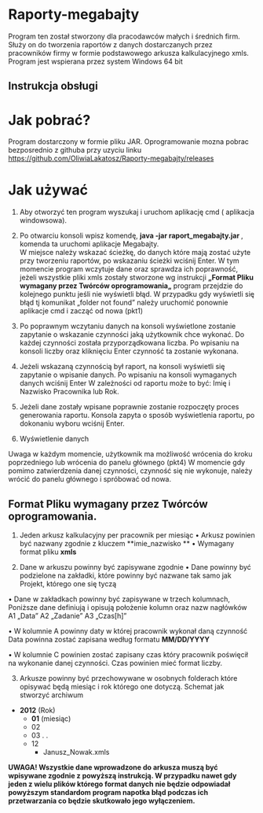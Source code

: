# Raporty-megabajty

Program ten został stworzony dla pracodawców małych i średnich firm. Służy on do tworzenia raportów z danych dostarczanych przez pracowników firmy w formie podstawowego arkusza kalkulacyjnego xmls.
Program jest wspierana przez system Windows 64 bit

## Instrukcja obsługi

# Jak pobrać? 
Program dostarczony w formie pliku JAR.
Oprogramowanie mozna pobrac bezposrednio z githuba przy uzyciu linku https://github.com/OliwiaLakatosz/Raporty-megabajty/releases

# Jak używać 

1. Aby otworzyć ten program wyszukaj i uruchom aplikację cmd ( aplikacja windowsowa).
2.	Po otwarciu konsoli wpisz komendę, **java -jar raport_megabajty.jar <path>**, komenda ta uruchomi aplikacje Megabajty.  
	W miejsce <path> należy wskazać ścieżkę, do danych które mają zostać użyte przy tworzeniu raportów, po wskazaniu ścieżki wciśnij Enter. 
	W tym momencie program wczytuje dane oraz sprawdza ich poprawność, jeżeli wszystkie pliki xmls zostały stworzone wg instrukcji **„Format Pliku wymagany przez Twórców oprogramowania„** program przejdzie do kolejnego punktu jeśli nie wyświetli błąd. W przypadku gdy wyświetli się błąd tj komunikat „folder not found” należy uruchomić ponownie aplikacje cmd i zacząć od nowa (pkt1)
3.	Po poprawnym wczytaniu danych na konsoli wyświetlone zostanie zapytanie o wskazanie czynności jaką użytkownik chce wykonać. 
				Do każdej czynności została przyporządkowana liczba.  Po wpisaniu na konsoli liczby oraz kliknięciu Enter czynność ta zostanie wykonana.
4.	Jeżeli wskazaną czynnością był raport, na konsoli wyświetli się zapytanie o wpisanie danych. Po wpisaniu na konsoli wymaganych danych wciśnij Enter
				W zależności od raportu może to być: Imię i Nazwisko Pracownika lub Rok.
				
5.	Jeżeli dane zostały wpisane poprawnie zostanie rozpoczęty proces generowania raportu. Konsola zapyta o sposób wyświetlenia raportu, po dokonaniu wyboru wciśnij Enter.
6.	Wyświetlenie danych


Uwaga w każdym momencie, użytkownik ma możliwość wrócenia do kroku poprzedniego lub wrócenia do panelu głównego (pkt4)
W momencie gdy pomimo zatwierdzenia danej czynności, czynność się nie wykonuje,  należy wrócić do panelu głównego i spróbować od nowa. 

## Format Pliku wymagany przez Twórców oprogramowania. 

1.	Jeden arkusz kalkulacyjny per pracownik per miesiąc
•	Arkusz powinien być nazwany zgodnie z kluczem **imie_nazwisko **
•	Wymagany format pliku **xmls**

2.	Dane w arkuszu powinny być zapisywane zgodnie 
•	Dane powinny być podzielone na zakładki, które powinny być nazwane tak samo jak Projekt, którego one się tyczą
 
•	Dane w zakładkach powinny być zapisywane w trzech kolumnach, 
Poniższe dane definiują i opisują położenie kolumn oraz nazw nagłówków 
A1 „Data” A2 „Zadanie” A3 „Czas[h]”
 
•	W kolumnie A powinny daty w której pracownik wykonał daną czynność Data powinna zostać zapisana według formatu **MM/DD/YYYY**

•	W kolumnie C powinien zostać zapisany czas który pracownik poświęcił na wykonanie danej czynności. Czas powinien mieć format liczby.

3.	Arkusze powinny być przechowywane w osobnych folderach które opisywać będą miesiąc i rok którego one dotyczą.
			Schemat jak stworzyć archiwum 
- **2012** (Rok) 
  - **01** (miesiąc)
  - 02
  - 03
  .
  .
  - 12
     - Janusz_Nowak.xmls
   

**UWAGA! Wszystkie dane wprowadzone do arkusza muszą być wpisywane zgodnie z powyższą instrukcją. W przypadku nawet gdy jeden z wielu plików którego format danych nie będzie odpowiadał powyższym standardom program napotka błąd podczas ich przetwarzania co będzie skutkowało jego wyłączeniem.**




